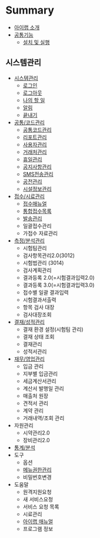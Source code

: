 # Summary

* [아이랩 소개](README.md)
* [공통기능](000공통기능.md)
  * [설치 및 실행](000공통기능/01설치및실행.md)

## 시스템관리

* [시스템관리](001시스템관리.md)
  * [로그인](001시스템관리/01로그인.md)
  * [로그아웃](001시스템관리/02로그아웃.md)
  * [나의 할 일](001시스템관리/03나의할일.md)
  * [알림](001시스템관리/04알림.md)
  * [끝내기](001시스템관리/05끝내기.md)
* [공통/코드관리](002공통코드관리.md)
  * [공통코드관리](002공통코드관리/공통코드관리.md)
  * [리포트관리](002공통코드관리/리포트관리.md)
  * [사용자관리](002공통코드관리/사용자관리.md)
  * [거래처관리](002공통코드관리/거래처관리.md)
  * [휴일관리](002공통코드관리/휴일관리.md)
  * [공지사항관리](002공통코드관리/공지사항관리.md)
  * [SMS전송관리](002공통코드관리/SMS전송관리.md)
  * [공전관리](002공통코드관리/공전관리.md)
  * [시설정보관리](002공통코드관리/시설정보관리.md)
* [접수/시료관리](003접수시료관리.md)
  * [접수매뉴얼](c811-c218-c2dc-b8cc-ad00-b9ac/c811-c218-ba54-b274-c5bc.md)
  * [통합접수목록](c811-c218-c2dc-b8cc-ad00-b9ac/d1b5-d569-c811-c218-baa9-b85d.md)
  * [발송관리](c811-c218-c2dc-b8cc-ad00-b9ac/bc1c-c1a1-ad00-b9ac.md)
  * 일괄접수관리
  * 가접수 자료관리
* [측정/분석관리](ce21-c815-bd84-c11d-ad00-b9ac.md)
  * 시험팀관리
  * 검사항목관리2.0\(3012\)
  * 시험법관리 \(3014\)
  * 검사계획관리
  * 결과등록 2.0\(=시험결과입력2.0\)
  * 결과등록 3.0\(=시험결과입력3.0\)
  * 접수별 일괄 결과입력
  * 시험결과서출력
  * 항목 검사 대장
  * 검사대장조회
* [결재/성적관리](acb0-c7ac-c131-c801-ad00-b9ac.md)
  * 결재 환경 설정\(시험팀 관리\)
  * 결재 상태 조회
  * 결재관리
  * 성적서관리
* [재무/영업관리](c7ac-bb34-c601-c5c5-ad00-b9ac.md)
  * 입금 관리
  * 지부별 입금관리
  * 세금계산서관리
  * 계산서 발행일 관리
  * 매출처 원장
  * 견적서 관리
  * 계약 관리
  * 거래내역/조회 관리
* 자원관리
  * 시약관리2.0
  * 장비관리2.0
* [통계/분석](d1b5-acc4-bd84-c11d.md)
* 도구
  * 옵션
  * [메뉴권한관리](ba54-b274-ad8c-d55c-ad00-b9ac.md)
  * 비밀번호변경
* 도움말
  * 원격지원요청
  * 새 서비스요청
  * 서비스 요청 목록
  * 시료관리
  * [아이랩 매뉴얼](c544-c774-b7a9-ba54-b274-c5bc.md)
  * 프로그램 정보



